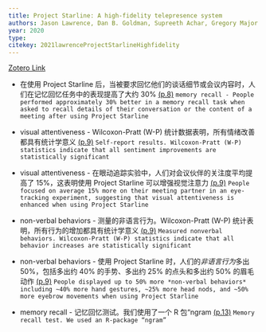 ```yaml
---
title: Project Starline: A high-fidelity telepresence system
authors: Jason Lawrence, Dan B. Goldman, Supreeth Achar, Gregory Major Blascovich, Joseph G. Desloge, Tommy Fortes, Eric M. Gomez, Sascha Häberling, Hugues Hoppe, Andy Huibers
year: 2020
type: 
citekey: 2021lawrenceProjectStarlineHighfidelity
---
```

[Zotero Link](zotero://select/items/@2021lawrenceProjectStarlineHighfidelity)

- 在使用 Project Starline 后，当被要求回忆他们的谈话细节或会议内容时，人们在记忆回忆任务中的表现提高了大约 30% [(p.8)](zotero://open-pdf/library/items/NYJV3X99?page=8&annotation=X2IGYDDR) ```memory recall - People performed approximately 30% better in a memory recall task when asked to recall details of their conversation or the content of a meeting after using Project Starline```

- visual attentiveness - Wilcoxon-Pratt (W-P) 统计数据表明，所有情绪改善都具有统计学意义 [(p.9)](zotero://open-pdf/library/items/NYJV3X99?page=9&annotation=HSZTH22Y) ```Self-report results. Wilcoxon-Pratt (W-P) statistics indicate that all sentiment improvements are statistically significant```

- visual attentiveness - 在眼动追踪实验中，人们对会议伙伴的关注度平均提高了 15%，这表明使用 Project Starline 可以增强视觉注意力 [(p.9)](zotero://open-pdf/library/items/NYJV3X99?page=9&annotation=WF5LAC25) ```People focused on average 15% more on their meeting partner in an eye-tracking experiment, suggesting that visual attentiveness is enhanced when using Project Starline```

- non-verbal behaviors - 测量的非语言行为。Wilcoxon-Pratt (W-P) 统计表明，所有行为的增加都具有统计学意义 [(p.9)](zotero://open-pdf/library/items/NYJV3X99?page=9&annotation=ECNB6RFI) ```Measured nonverbal behaviors. Wilcoxon-Pratt (W-P) statistics indicate that all behavior increases are statistically significant```

- non-verbal behaviors - 使用 Project Starline 时，人们的*非语言行为*多出 50%，包括多出约 40% 的手势、多出约 25% 的点头和多出约 50% 的眉毛动作 [(p.9)](zotero://open-pdf/library/items/NYJV3X99?page=9&annotation=PGQT2XRC) ```People displayed up to 50% more *non-verbal behaviors* including ~40% more hand gestures, ~25% more head nods, and ~50% more eyebrow movements when using Project Starline```

- memory recall - 记忆回忆测试。我们使用了一个 R 包“ngram [(p.13)](zotero://open-pdf/library/items/NYJV3X99?page=13&annotation=D4J4GW6I) ```Memory recall test. We used an R-package “ngram”```










